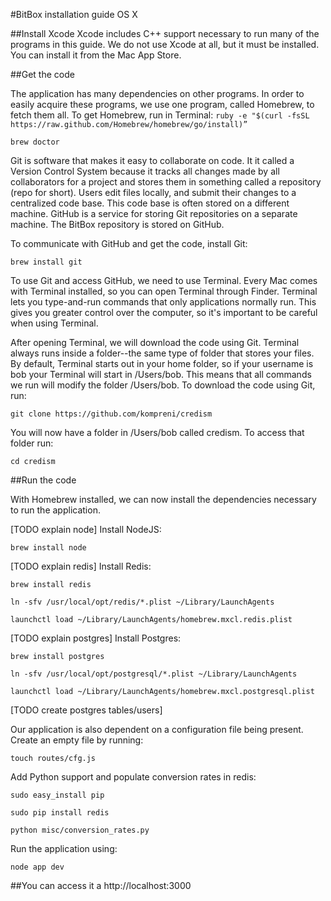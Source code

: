 #BitBox installation guide OS X

##Install Xcode
   Xcode includes C++ support necessary to run many of the programs in this guide. We do not use Xcode at all, but it must be installed. You can install it from the Mac App Store.

##Get the code

   The application has many dependencies on other programs. In order to easily acquire these programs, we use one program, called Homebrew, to fetch them all. To get Homebrew, run in Terminal:
`ruby -e "$(curl -fsSL https://raw.github.com/Homebrew/homebrew/go/install)”`

`brew doctor`


   Git is software that makes it easy to collaborate on code. It it called a Version Control System because it tracks all changes made by all collaborators for a project and stores them in something called a repository (repo for short). Users edit files locally, and submit their changes to a centralized code base. This code base is often stored on a different machine. GitHub is a service for storing Git repositories on a separate machine. The BitBox repository is stored on GitHub.

   To communicate with GitHub and get the code, install Git:

`brew install git`

   To use Git and access GitHub, we need to use Terminal. Every Mac comes with Terminal installed, so you can open Terminal through Finder. Terminal lets you type-and-run commands that only applications normally run. This gives you greater control over the computer, so it's important to be careful when using Terminal.

   After opening Terminal, we will download the code using Git. Terminal always runs inside a folder--the same type of folder that stores your files. By default, Terminal starts out in your home folder, so if your username is bob your Terminal will start in /Users/bob. This means that all commands we run will modify the folder /Users/bob. To download the code using Git, run:

`git clone https://github.com/kompreni/credism`

You will now have a folder in /Users/bob called credism. To access that folder run: 

`cd credism`

##Run the code

With Homebrew installed, we can now install the dependencies necessary to run the application. 

[TODO explain node]
Install NodeJS:

`brew install node`

[TODO explain redis]
Install Redis:

`brew install redis`

`ln -sfv /usr/local/opt/redis/*.plist ~/Library/LaunchAgents`

`launchctl load ~/Library/LaunchAgents/homebrew.mxcl.redis.plist`

[TODO explain postgres]
Install Postgres:

`brew install postgres`

`ln -sfv /usr/local/opt/postgresql/*.plist ~/Library/LaunchAgents`

`launchctl load ~/Library/LaunchAgents/homebrew.mxcl.postgresql.plist`

[TODO create postgres tables/users]

   Our application is also dependent on a configuration file being present. Create an empty file by running:

`touch routes/cfg.js`

Add Python support and populate conversion rates in redis:

`sudo easy_install pip`

`sudo pip install redis`

`python misc/conversion_rates.py`

   Run the application using:

`node app dev`

##You can access it a http://localhost:3000

	